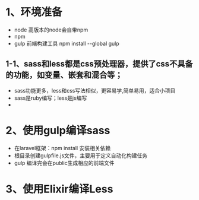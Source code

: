 # 1、环境准备
- node 高版本的node会自带npm
- npm
- gulp 前端构建工具  npm install --global gulp

## 1-1、sass和less都是css预处理器，提供了css不具备的功能，如变量、嵌套和混合等；
- sass功能更多，less和css写法相似，更容易学,简单易用，适合小项目
- sass是ruby编写；less是js编写
- 

# 2、使用gulp编译sass
- 在laravel框架：npm install 安装相关依赖
- 根目录创建gulpfile.js文件，主要用于定义自动化构建任务
- gulp 编译完会在public生成相应的前端文件

# 3、使用Elixir编译Less
